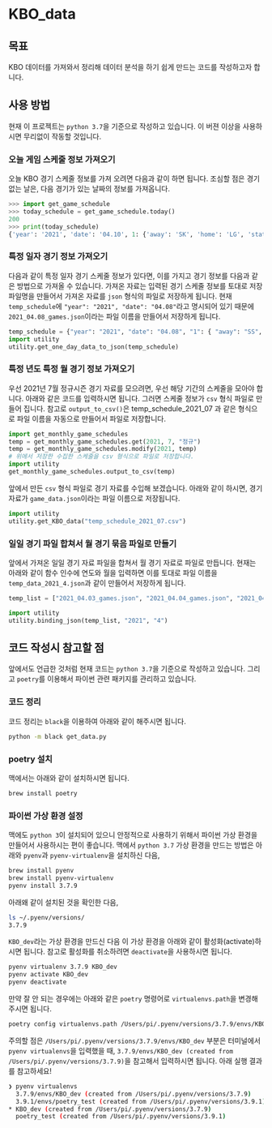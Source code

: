 # KBO_data

## 목표

KBO 데이터를 가져와서 정리해 데이터 분석을 하기 쉽게 만드는 코드를 작성하고자 합니다.

## 사용 방법

현재 이 프로젝트는 `python 3.7`을 기준으로 작성하고 있습니다. 이 버젼 이상을 사용하시면 무리없이 작동할 것입니다.

### 오늘 게임 스케줄 정보 가져오기

오늘 KBO 경기 스케줄 정보를 가져 오려면 다음과 같이 하면 됩니다. 조심할 점은 경기 없는 날은, 다음 경기가 있는 날짜의 정보를 가져옵니다.

```python
>>> import get_game_schedule
>>> today_schedule = get_game_schedule.today()
200
>>> print(today_schedule)
{'year': '2021', 'date': '04.10', 1: {'away': 'SK', 'home': 'LG', 'state': '6회초', 'suspended': '0'}, 2: {'away': 'KT', 'home': 'SS', 'state': '5회말', 'suspended': '0'}, 3: {'away': 'WO', 'home': 'LT', 'state': '17:00', 'suspended': '0'}, 4: {'away': 'OB', 'home': 'HH', 'state': '17:00', 'suspended': '0'}, 5: {'away': 'NC', 'home': 'HT', 'state': '17:00', 'suspended': '0'}}
```

### 특정 일자 경기 정보 가져오기

다음과 같이 특정 일자 경기 스케줄 정보가 있다면, 이를 가지고 경기 정보를 다음과 같은 방법으로 가져올 수 있습니다. 가져온 자료는 입력된 경기 스케줄 정보를 토대로 저장 파일명을 만들어서 가져온 자료를 `json` 형식의 파일로 저장하게 됩니다. 현재 `temp_schedule`에 `"year": "2021", "date": "04.08"`라고 명시되어 있기 때문에 `2021_04.08_games.json`이라는 파일 이름을 만들어서 저장하게 됩니다.

```python
temp_schedule = {"year": "2021", "date": "04.08", "1": { "away": "SS", "home": "OB", "state": "종료", "suspended": "0" }, "2": { "away": "LT", "home": "NC", "state": "종료", "suspended": "0" }, "3": { "away": "LG", "home": "KT", "state": "종료", "suspended": "0" },"4": { "away": "HT", "home": "WO", "state": "종료", "suspended": "0" },"5": { "away": "HH", "home": "SK", "state": "종료", "suspended": "0" }}
import utility
utility.get_one_day_data_to_json(temp_schedule)
```

### 특정 년도 특정 월 경기 정보 가져오기

우선 2021년 7월 정규시즌 경기 자료를 모으려면, 우선 해당 기간의 스케줄을 모아야 합니다. 아래와 같은 코드를 입력하시면 됩니다. 그러면 스케줄 정보가 `csv` 형식 파일로 만들어 집니다. 참고로 `output_to_csv()`은 temp_schedule_2021_07 과 같은 형식으로 파일 이름을 자동으로 만들어서 파일로 저장합니다.

```python
import get_monthly_game_schedules
temp = get_monthly_game_schedules.get(2021, 7, "정규")
temp = get_monthly_game_schedules.modify(2021, temp)
# 위에서 저장한 수집한 스케줄을 csv 형식으로 파일로 저장합니다.
import utility
get_monthly_game_schedules.output_to_csv(temp)
```

앞에서 만든 `csv` 형식 파일로 경기 자료를 수입해 보겠습니다. 아래와 같이 하시면, 경기 자료가 `game_data.json`이라는 파일 이름으로 저장됩니다.

```python
import utility
utility.get_KBO_data("temp_schedule_2021_07.csv")
```

### 일일 경기 파일 합쳐서 월 경기 묶음 파일로 만들기

앞에서 가져온 일일 경기 자료 파일을 합쳐서 월 경기 자료로 파일로 만듭니다. 현재는 아래와 같이 함수 인수에 연도와 월을 입력하면 이를 토대로 파일 이름을 `temp_data_2021_4.json`과 같이 만들어서 저장하게 됩니다.

```python
temp_list = ["2021_04.03_games.json", "2021_04.04_games.json", "2021_04.06_games.json", "2021_04.07_games.json", "2021_04.08_games.json", "2021_04.09_games.json", "2021_04.10_games.json"]

import utility
utility.binding_json(temp_list, "2021", "4")
```

## 코드 작성시 참고할 점

앞에서도 언급한 것처럼 현재 코드는 `python 3.7`을 기준으로 작성하고 있습니다. 그리고 `poetry`를 이용해서 파이썬 관련 패키지를 관리하고 있습니다.

### 코드 정리

코드 정리는 `black`을 이용하여 아래와 같이 해주시면 됩니다.

```bash
python -m black get_data.py
```

### poetry 설치

맥에서는 아래와 같이 설치하시면 됩니다.

```bash
brew install poetry
```

### 파이썬 가상 환경 설정

맥에도 `python 3`이 설치되어 있으니 안정적으로 사용하기 위해서 파이썬 가상 환경을 만들어서 사용하시는 편이 좋습니다. 맥에서 `python 3.7` 가상 환경을 만드는 방법은 아래와 `pyenv`과 `pyenv-virtualenv`을 설치하신 다음,

```bash
brew install pyenv
brew install pyenv-virtualenv
pyenv install 3.7.9
```

아래왜 같이 설치된 것을 확인한 다음,

```bash
ls ~/.pyenv/versions/
3.7.9
```

`KBO_dev`라는 가상 환경을 만드신 다음 이 가상 환경을 아래와 같이 활성화(activate)하시면 됩니다. 참고로 활성화를 취소하려면 `deactivate`을 사용하시면 됩니다.

```bash
pyenv virtualenv 3.7.9 KBO_dev
pyenv activate KBO_dev
pyenv deactivate
```

만약 잘 안 되는 경우에는 아래와 같은 `poetry` 명령어로 `virtualenvs.path`을 변경해주시면 됩니다.

```bash
poetry config virtualenvs.path /Users/pi/.pyenv/versions/3.7.9/envs/KBO_dev
```

주의할 점은 `/Users/pi/.pyenv/versions/3.7.9/envs/KBO_dev` 부분은 터미널에서 `pyenv virtualenvs`을 입력했을 때, `3.7.9/envs/KBO_dev (created from /Users/pi/.pyenv/versions/3.7.9)`을 참고해서 입력하시면 됩니다. 아래 실행 결과를 참고하세요!

```bash
❯ pyenv virtualenvs
  3.7.9/envs/KBO_dev (created from /Users/pi/.pyenv/versions/3.7.9)
  3.9.1/envs/poetry_test (created from /Users/pi/.pyenv/versions/3.9.1)
* KBO_dev (created from /Users/pi/.pyenv/versions/3.7.9)
  poetry_test (created from /Users/pi/.pyenv/versions/3.9.1)
```
